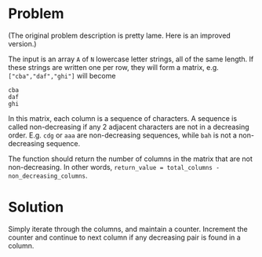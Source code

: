 # Problem

(The original problem description is pretty lame. Here is an improved version.)

The input is an array `A` of `N` lowercase letter strings, all of the same length. If these strings are written one per row, they will form a matrix, e.g. `["cba","daf","ghi"]` will become

```
cba
daf
ghi
```

In this matrix, each column is a sequence of characters. A sequence is called non-decreasing if any 2 adjacent characters are not in a decreasing order. E.g. `cdg` or `aaa` are non-decreasing sequences, while `bah` is not a non-decreasing sequence.

The function should return the number of columns in the matrix that are not non-decreasing. In other words, `return_value = total_columns - non_decreasing_columns`.

# Solution

Simply iterate through the columns, and maintain a counter. Increment the counter and continue to next column if any decreasing pair is found in a column.